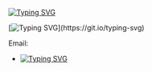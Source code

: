 [![Typing SVG](https://readme-typing-svg.demolab.com?font=Fira+Code&size=22&pause=1000&color=F70000FF&center=true&vCenter=true&width=1000&lines=I'm+Christian+Angel+M.+Geronimo)](https://git.io/typing-svg)

[![Typing SVG](https://readme-typing-svg.demolab.com?font=Fira+Code&size=22&pause=1000&color=00F78C&center=true&vCenter=true&width=1000&lines=I+am+a+first-year+college+student+at+Tarlac+State+University.;Currently+pursuing+a+Bachelor+of+Science+in+Information+Technology.;I+enjoy+coding+and+building+small+projects+in+my+free+time.;I+started+an+initiative+to+make+coding+fun+and+easy.)](https://git.io/typing-svg)

Email:
- [![Typing SVG](https://readme-typing-svg.demolab.com?font=Fira+Code&weight=100&color=F7C300&background=00A4FF00&repeat=false&width=435&lines=christianangelgeronimo%40gmail.com)](https://git.io/typing-svg)
